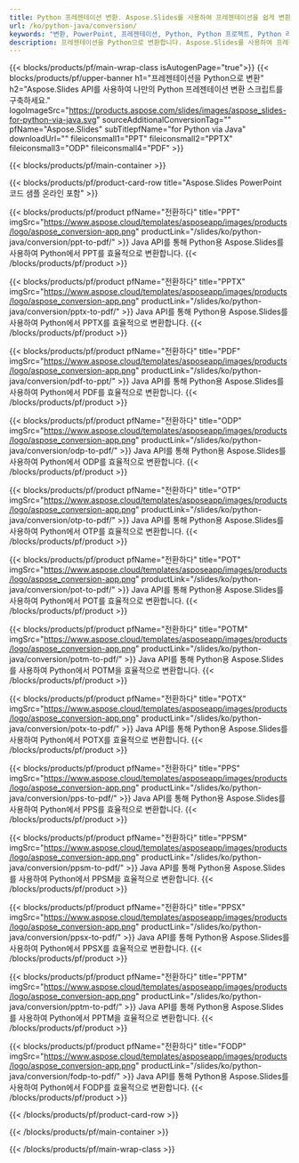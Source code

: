 ```yaml
---
title: Python 프레젠테이션 변환. Aspose.Slides를 사용하여 프레젠테이션을 쉽게 변환하세요.
url: /ko/python-java/conversion/
keywords: "변환, PowerPoint, 프레젠테이션, Python, Python 프로젝트, Python 라이브러리, PDF, PDF로 변환, PPT를 PDF로"
description: 프레젠테이션을 Python으로 변환합니다. Aspose.Slides를 사용하여 프레젠테이션을 JPG, PNG, HTML 및 기타 형식으로 변환하세요.
---
```


{{< blocks/products/pf/main-wrap-class isAutogenPage="true">}}
{{< blocks/products/pf/upper-banner h1="프레젠테이션을 Python으로 변환" h2="Aspose.Slides API를 사용하여 나만의 Python 프레젠테이션 변환 스크립트를 구축하세요." logoImageSrc="https://products.aspose.com/slides/images/aspose_slides-for-python-via-java.svg" sourceAdditionalConversionTag="" pfName="Aspose.Slides" subTitlepfName="for Python via Java" downloadUrl="" fileiconsmall1="PPT" fileiconsmall2="PPTX" fileiconsmall3="ODP" fileiconsmall4="PDF" >}}

{{< blocks/products/pf/main-container >}}

{{< blocks/products/pf/product-card-row title="Aspose.Slides PowerPoint 코드 샘플 온라인 포함" >}}

{{< blocks/products/pf/product pfName="전환하다" title="PPT" imgSrc="https://www.aspose.cloud/templates/asposeapp/images/products/logo/aspose_conversion-app.png" productLink="/slides/ko/python-java/conversion/ppt-to-pdf/" >}}
Java API를 통해 Python용 Aspose.Slides를 사용하여 Python에서 PPT를 효율적으로 변환합니다.
{{< /blocks/products/pf/product >}}
{{< blocks/products/pf/product pfName="전환하다" title="PPTX" imgSrc="https://www.aspose.cloud/templates/asposeapp/images/products/logo/aspose_conversion-app.png" productLink="/slides/ko/python-java/conversion/pptx-to-pdf/" >}}
Java API를 통해 Python용 Aspose.Slides를 사용하여 Python에서 PPTX를 효율적으로 변환합니다.
{{< /blocks/products/pf/product >}}
{{< blocks/products/pf/product pfName="전환하다" title="PDF" imgSrc="https://www.aspose.cloud/templates/asposeapp/images/products/logo/aspose_conversion-app.png" productLink="/slides/ko/python-java/conversion/pdf-to-ppt/" >}}
Java API를 통해 Python용 Aspose.Slides를 사용하여 Python에서 PDF를 효율적으로 변환합니다.
{{< /blocks/products/pf/product >}}
{{< blocks/products/pf/product pfName="전환하다" title="ODP" imgSrc="https://www.aspose.cloud/templates/asposeapp/images/products/logo/aspose_conversion-app.png" productLink="/slides/ko/python-java/conversion/odp-to-pdf/" >}}
Java API를 통해 Python용 Aspose.Slides를 사용하여 Python에서 ODP를 효율적으로 변환합니다.
{{< /blocks/products/pf/product >}}
{{< blocks/products/pf/product pfName="전환하다" title="OTP" imgSrc="https://www.aspose.cloud/templates/asposeapp/images/products/logo/aspose_conversion-app.png" productLink="/slides/ko/python-java/conversion/otp-to-pdf/" >}}
Java API를 통해 Python용 Aspose.Slides를 사용하여 Python에서 OTP를 효율적으로 변환합니다.
{{< /blocks/products/pf/product >}}
{{< blocks/products/pf/product pfName="전환하다" title="POT" imgSrc="https://www.aspose.cloud/templates/asposeapp/images/products/logo/aspose_conversion-app.png" productLink="/slides/ko/python-java/conversion/pot-to-pdf/" >}}
Java API를 통해 Python용 Aspose.Slides를 사용하여 Python에서 POT를 효율적으로 변환합니다.
{{< /blocks/products/pf/product >}}
{{< blocks/products/pf/product pfName="전환하다" title="POTM" imgSrc="https://www.aspose.cloud/templates/asposeapp/images/products/logo/aspose_conversion-app.png" productLink="/slides/ko/python-java/conversion/potm-to-pdf/" >}}
Java API를 통해 Python용 Aspose.Slides를 사용하여 Python에서 POTM을 효율적으로 변환합니다.
{{< /blocks/products/pf/product >}}
{{< blocks/products/pf/product pfName="전환하다" title="POTX" imgSrc="https://www.aspose.cloud/templates/asposeapp/images/products/logo/aspose_conversion-app.png" productLink="/slides/ko/python-java/conversion/potx-to-pdf/" >}}
Java API를 통해 Python용 Aspose.Slides를 사용하여 Python에서 POTX를 효율적으로 변환합니다.
{{< /blocks/products/pf/product >}}
{{< blocks/products/pf/product pfName="전환하다" title="PPS" imgSrc="https://www.aspose.cloud/templates/asposeapp/images/products/logo/aspose_conversion-app.png" productLink="/slides/ko/python-java/conversion/pps-to-pdf/" >}}
Java API를 통해 Python용 Aspose.Slides를 사용하여 Python에서 PPS를 효율적으로 변환합니다.
{{< /blocks/products/pf/product >}}
{{< blocks/products/pf/product pfName="전환하다" title="PPSM" imgSrc="https://www.aspose.cloud/templates/asposeapp/images/products/logo/aspose_conversion-app.png" productLink="/slides/ko/python-java/conversion/ppsm-to-pdf/" >}}
Java API를 통해 Python용 Aspose.Slides를 사용하여 Python에서 PPSM을 효율적으로 변환합니다.
{{< /blocks/products/pf/product >}}
{{< blocks/products/pf/product pfName="전환하다" title="PPSX" imgSrc="https://www.aspose.cloud/templates/asposeapp/images/products/logo/aspose_conversion-app.png" productLink="/slides/ko/python-java/conversion/ppsx-to-pdf/" >}}
Java API를 통해 Python용 Aspose.Slides를 사용하여 Python에서 PPSX를 효율적으로 변환합니다.
{{< /blocks/products/pf/product >}}
{{< blocks/products/pf/product pfName="전환하다" title="PPTM" imgSrc="https://www.aspose.cloud/templates/asposeapp/images/products/logo/aspose_conversion-app.png" productLink="/slides/ko/python-java/conversion/pptm-to-pdf/" >}}
Java API를 통해 Python용 Aspose.Slides를 사용하여 Python에서 PPTM을 효율적으로 변환합니다.
{{< /blocks/products/pf/product >}}
{{< blocks/products/pf/product pfName="전환하다" title="FODP" imgSrc="https://www.aspose.cloud/templates/asposeapp/images/products/logo/aspose_conversion-app.png" productLink="/slides/ko/python-java/conversion/fodp-to-pdf/" >}}
Java API를 통해 Python용 Aspose.Slides를 사용하여 Python에서 FODP를 효율적으로 변환합니다.
{{< /blocks/products/pf/product >}}


{{< /blocks/products/pf/product-card-row >}}

{{< /blocks/products/pf/main-container >}}
    
{{< /blocks/products/pf/main-wrap-class >}}